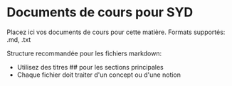 # Documents de cours pour SYD

Placez ici vos documents de cours pour cette matière.
Formats supportés: .md, .txt

Structure recommandée pour les fichiers markdown:
- Utilisez des titres ## pour les sections principales
- Chaque fichier doit traiter d'un concept ou d'une notion
